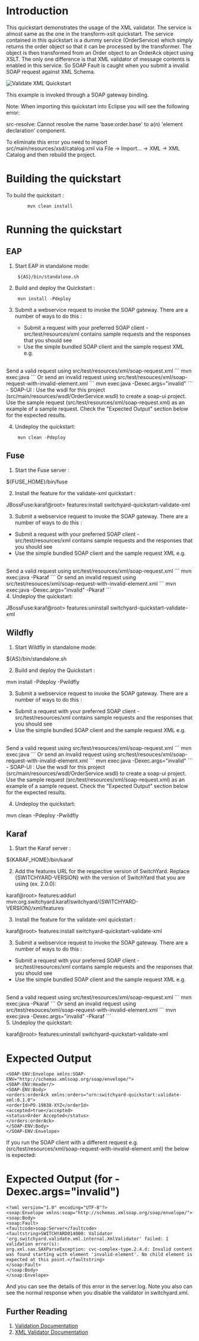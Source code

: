 Introduction
============
This quickstart demonstrates the usage of the XML validator. The service is almost same as the one
in the transform-xslt quickstart. The service contained in this quickstart is a dummy service
(OrderService) which simply returns the order object so that it can be processed by the transformer.
The object is then transformed from an Order object to an OrderAck object using XSLT.
The only one difference is that XML validator of message contents is enabled in this service. So SOAP
Fault is caught when you submit a invalid SOAP request against XML Schema.

![Validate XML Quickstart](https://github.com/jboss-switchyard/quickstarts/raw/master/validate-xml/validate-xml.jpg)

This example is invoked through a SOAP gateway binding.

Note: When importing this quickstart into Eclipse you will see the following error:

src-resolve: Cannot resolve the name 'base:order.base' to a(n) 'element declaration' component.

To eliminate this error you need to import src/main/resources/xsd/catalog.xml via File -> Import… -> XML -> XML Catalog
and then rebuild the project.


Building the quickstart
======================

To build the quickstart :

```
        mvn clean install
```


Running the quickstart
======================


EAP
----------
1. Start EAP in standalone mode:

        ${AS}/bin/standalone.sh

2. Build and deploy the Quickstart :

        mvn install -Pdeploy

3. Submit a webservice request to invoke the SOAP gateway.  There are a number of ways to do this :
    - Submit a request with your preferred SOAP client - src/test/resources/xml contains
      sample requests and the responses that you should see
    - Use the simple bundled SOAP client and the sample request XML e.g.
<br/>
Send a valid request using src/test/resources/xml/soap-request.xml
```
            mvn exec:java
```
Or send an invalid request using src/test/resouces/xml/soap-request-with-invalid-element.xml
```
            mvn exec:java -Dexec.args="invalid"
```
<br/>
    - SOAP-UI : Use the wsdl for this project (src/main/resources/wsdl/OrderService.wsdl) to
      create a soap-ui project. Use the sample request (src/test/resources/xml/soap-request.xml)
      as an example of a sample request.   Check the "Expected Output" section below for the expected results.

4. Undeploy the quickstart:

        mvn clean -Pdeploy


Fuse
----------
1. Start the Fuse server :

${FUSE_HOME}/bin/fuse

2. Install the feature for the validate-xml quickstart :

JBossFuse:karaf@root> features:install switchyard-quickstart-validate-xml

3. Submit a webservice request to invoke the SOAP gateway.  There are a number of ways to do this :
- Submit a request with your preferred SOAP client - src/test/resources/xml contains
sample requests and the responses that you should see
- Use the simple bundled SOAP client and the sample request XML e.g.
<br/>
Send a valid request using src/test/resources/xml/soap-request.xml
```
mvn exec:java -Pkaraf
```
Or send an invalid request using src/test/resouces/xml/soap-request-with-invalid-element.xml
```
mvn exec:java -Dexec.args="invalid" -Pkaraf
```
<br/>
4. Undeploy the quickstart:

JBossFuse:karaf@root> features:uninstall switchyard-quickstart-validate-xml


Wildfly
----------
1. Start Wildfly in standalone mode:

${AS}/bin/standalone.sh

2. Build and deploy the Quickstart :

mvn install -Pdeploy -Pwildfly

3. Submit a webservice request to invoke the SOAP gateway.  There are a number of ways to do this :
- Submit a request with your preferred SOAP client - src/test/resources/xml contains
sample requests and the responses that you should see
- Use the simple bundled SOAP client and the sample request XML e.g.
<br/>
Send a valid request using src/test/resources/xml/soap-request.xml
```
mvn exec:java
```
Or send an invalid request using src/test/resouces/xml/soap-request-with-invalid-element.xml
```
mvn exec:java -Dexec.args="invalid"
```
<br/>
- SOAP-UI : Use the wsdl for this project (src/main/resources/wsdl/OrderService.wsdl) to
create a soap-ui project. Use the sample request (src/test/resources/xml/soap-request.xml)
as an example of a sample request.   Check the "Expected Output" section below for the expected results.

4. Undeploy the quickstart:

mvn clean -Pdeploy -Pwildfly


Karaf
----------
1. Start the Karaf server :

${KARAF_HOME}/bin/karaf

2. Add the features URL for the respective version of SwitchYard.   Replace {SWITCHYARD-VERSION}
with the version of SwitchYard that you are using (ex. 2.0.0): 

karaf@root> features:addurl mvn:org.switchyard.karaf/switchyard/{SWITCHYARD-VERSION}/xml/features

3. Install the feature for the validate-xml quickstart :

karaf@root> features:install switchyard-quickstart-validate-xml

3. Submit a webservice request to invoke the SOAP gateway.  There are a number of ways to do this :
- Submit a request with your preferred SOAP client - src/test/resources/xml contains
sample requests and the responses that you should see
- Use the simple bundled SOAP client and the sample request XML e.g.
<br/>
Send a valid request using src/test/resources/xml/soap-request.xml
```
mvn exec:java -Pkaraf
```
Or send an invalid request using src/test/resouces/xml/soap-request-with-invalid-element.xml
```
mvn exec:java -Dexec.args="invalid" -Pkaraf
```
<br/>
5. Undeploy the quickstart:

karaf@root> features:uninstall switchyard-quickstart-validate-xml



Expected Output
===============
```
<SOAP-ENV:Envelope xmlns:SOAP-ENV="http://schemas.xmlsoap.org/soap/envelope/">
<SOAP-ENV:Header/>
<SOAP-ENV:Body>
<orders:orderAck xmlns:orders="urn:switchyard-quickstart:validate-xml:0.1.0">
<orderId>PO-19838-XYZ</orderId>
<accepted>true</accepted>
<status>Order Accepted</status>
</orders:orderAck>
</SOAP-ENV:Body>
</SOAP-ENV:Envelope>
```
If you run the SOAP client with a different request e.g. (src/test/resources/xml/soap-request-with-invalid-element.xml) the below is expected:

Expected Output (for -Dexec.args="invalid")
===============
```
<?xml version="1.0" encoding="UTF-8"?>
<soap:Envelope xmlns:soap="http://schemas.xmlsoap.org/soap/envelope/">
<soap:Body>
<soap:Fault>
<faultcode>soap:Server</faultcode>
<faultstring>SWITCHYARD014000: Validator 'org.switchyard.validate.xml.internal.XmlValidator' failed: 1 validation error(s): 
org.xml.sax.SAXParseException: cvc-complex-type.2.4.d: Invalid content was found starting with element 'invalid-element'. No child element is expected at this point.</faultstring>
</soap:Fault>
</soap:Body>
</soap:Envelope>
```
And you can see the details of this error in the server.log. Note you also can see the normal
response when you disable the validator in switchyard.xml.


## Further Reading

1. [Validation Documentation](https://docs.jboss.org/author/display/SWITCHYARD/Validation)
2. [XML Validator Documentation](https://docs.jboss.org/author/display/SWITCHYARD/XML+Validator)
